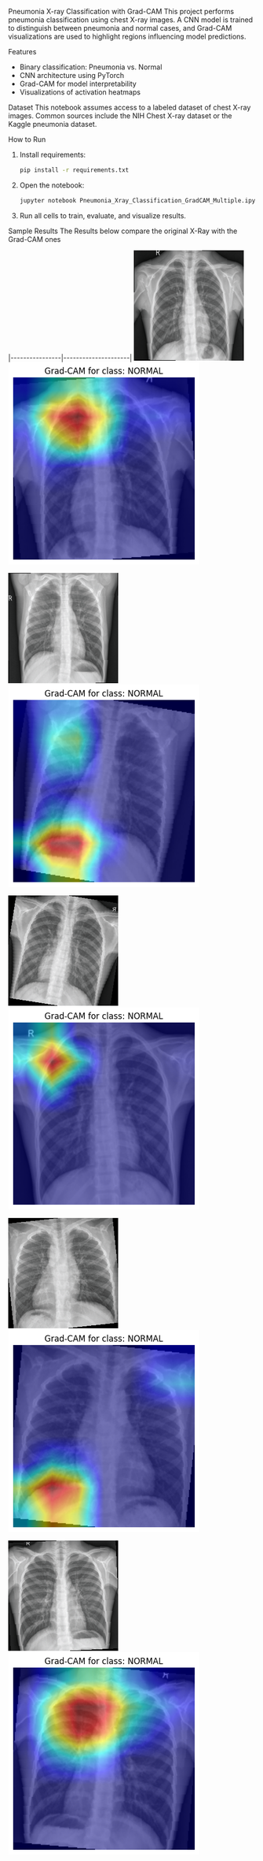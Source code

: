 Pneumonia X-ray Classification with Grad-CAM 
This project performs pneumonia classification using chest X-ray images. A CNN model is trained to distinguish between pneumonia and normal cases, and Grad-CAM visualizations are used to highlight regions influencing model predictions.

Features
- Binary classification: Pneumonia vs. Normal
- CNN architecture using PyTorch
- Grad-CAM for model interpretability
- Visualizations of activation heatmaps

Dataset
This notebook assumes access to a labeled dataset of chest X-ray images. Common sources include the NIH Chest X-ray dataset or the Kaggle pneumonia dataset.

How to Run
1. Install requirements:
    ```bash
    pip install -r requirements.txt
    ```
2. Open the notebook:
    ```bash
    jupyter notebook Pneumonia_Xray_Classification_GradCAM_Multiple.ipynb
    ```
3. Run all cells to train, evaluate, and visualize results.


Sample Results
The Results below compare the original X-Ray with the Grad-CAM ones

|----------------|---------------------|
 ![](original_sample_1.png) 
 ![](heatmap_sample_1.png) 

 
 ![](original_sample_2.png) 
 ![](heatmap_sample_2.png) 

 
 ![](original_sample_3.png) 
 ![](heatmap_sample_3.png) 

 
 ![](original_sample_4.png)  
 ![](heatmap_sample_4.png) 

 
 ![](original_sample_5.png) 
 ![](heatmap_sample_5.png) 
